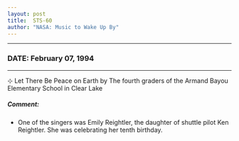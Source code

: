 ```yaml
---
layout: post
title:  STS-60
author: "NASA: Music to Wake Up By"
---
```


----
### DATE: February 07, 1994
----
⊹ Let There Be Peace on Earth by The fourth graders of the Armand Bayou Elementary School in Clear Lake

##### Comment:
* One of the singers was Emily Reightler, the daughter of shuttle pilot Ken Reightler. She was celebrating her tenth birthday.

